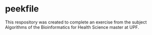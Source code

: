 # peekfile
This respository was created to complete an exercise from the subject Algorithms of the Bioinformatics for Health Science master at UPF.
